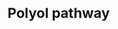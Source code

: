 ---
annotations:
- type: Pathway Ontology
  value: glucose utilization pathway
- type: Cell Type Ontology
  value: cell
- type: Cell Type Ontology
  value: epithelial cell of proximal tubule
authors:
- MaintBot
- Ddigles
- AgustinGV
description: When glucose is unused, it is metabolized via the polyol pathway. This
  pathway consists of two main enzymatic steps. First, glucose is reduced to sorbitol
  by aldose reductase. In this step, NADPH is oxidized to NADP+. The next step is
  the oxidation of sorbitol to D-fructose by sorbitol dehydrogenase. Fructose can
  then be phosphorylated by fructokinase and subsequently be metabolized via dihydroxyacetone
  phosphate or glyceraldehyde to D-glyceraldehyde 3-phosphate, which can be used as
  a substrate in the process of glycolysis. The sorbitol pathway plays a role in diabetic
  renal complications because aldose reductase metabolizes the excess of glucose to
  toxic metabolites that induce hyperfiltration and glomerular dysfunction.
last-edited: 2019-09-17
organisms:
- Rattus norvegicus
redirect_from:
- /index.php/Pathway:WP1303
- /instance/WP1303
schema-jsonld:
- '@context': https://schema.org/
  '@id': https://wikipathways.github.io/pathways/WP1303.html
  '@type': Dataset
  creator:
    '@type': Organization
    name: WikiPathways
  description: When glucose is unused, it is metabolized via the polyol pathway. This
    pathway consists of two main enzymatic steps. First, glucose is reduced to sorbitol
    by aldose reductase. In this step, NADPH is oxidized to NADP+. The next step is
    the oxidation of sorbitol to D-fructose by sorbitol dehydrogenase. Fructose can
    then be phosphorylated by fructokinase and subsequently be metabolized via dihydroxyacetone
    phosphate or glyceraldehyde to D-glyceraldehyde 3-phosphate, which can be used
    as a substrate in the process of glycolysis. The sorbitol pathway plays a role
    in diabetic renal complications because aldose reductase metabolizes the excess
    of glucose to toxic metabolites that induce hyperfiltration and glomerular dysfunction.
  keywords:
  - Akr1b1
  - Sorbitol
  - Glyceraldehyde
  - SORD
  - Dihydroxyacetone phosphate
  - Aldob
  - D-Glyceraldehyde 3-phosphate
  - D-Glucose
  - D-Fructose
  - Fructose 1-phosphate
  - Khk
  license: CC0
  name: Polyol pathway
seo: CreativeWork
title: Polyol pathway
wpid: WP1303
---